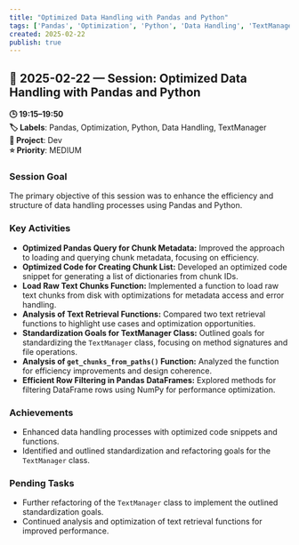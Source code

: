 ```yaml
---
title: "Optimized Data Handling with Pandas and Python"
tags: ['Pandas', 'Optimization', 'Python', 'Data Handling', 'TextManager']
created: 2025-02-22
publish: true
---
```


## 📅 2025-02-22 — Session: Optimized Data Handling with Pandas and Python

**🕒 19:15–19:50**  
**🏷️ Labels**: Pandas, Optimization, Python, Data Handling, TextManager  
**📂 Project**: Dev  
**⭐ Priority**: MEDIUM  


### Session Goal
The primary objective of this session was to enhance the efficiency and structure of data handling processes using Pandas and Python.

### Key Activities
- **Optimized Pandas Query for Chunk Metadata:** Improved the approach to loading and querying chunk metadata, focusing on efficiency.
- **Optimized Code for Creating Chunk List:** Developed an optimized code snippet for generating a list of dictionaries from chunk IDs.
- **Load Raw Text Chunks Function:** Implemented a function to load raw text chunks from disk with optimizations for metadata access and error handling.
- **Analysis of Text Retrieval Functions:** Compared two text retrieval functions to highlight use cases and optimization opportunities.
- **Standardization Goals for TextManager Class:** Outlined goals for standardizing the `TextManager` class, focusing on method signatures and file operations.
- **Analysis of `get_chunks_from_paths()` Function:** Analyzed the function for efficiency improvements and design coherence.
- **Efficient Row Filtering in Pandas DataFrames:** Explored methods for filtering DataFrame rows using NumPy for performance optimization.

### Achievements
- Enhanced data handling processes with optimized code snippets and functions.
- Identified and outlined standardization and refactoring goals for the `TextManager` class.

### Pending Tasks
- Further refactoring of the `TextManager` class to implement the outlined standardization goals.
- Continued analysis and optimization of text retrieval functions for improved performance.
